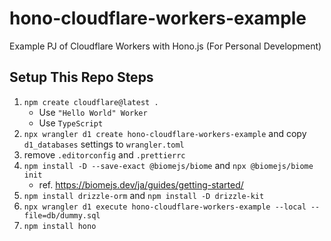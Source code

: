 # hono-cloudflare-workers-example
Example PJ of Cloudflare Workers with Hono.js (For Personal Development)

## Setup This Repo Steps

1. `npm create cloudflare@latest .`
    - Use `"Hello World" Worker`
    - Use `TypeScript`
2. `npx wrangler d1 create hono-cloudflare-workers-example` and copy `d1_databases` settings to `wrangler.toml`
3. remove `.editorconfig` and `.prettierrc`
4. `npm install -D --save-exact @biomejs/biome` and `npx @biomejs/biome init`
    - ref. https://biomejs.dev/ja/guides/getting-started/
5. `npm install drizzle-orm` and `npm install -D drizzle-kit`
6. `npx wrangler d1 execute hono-cloudflare-workers-example --local --file=db/dummy.sql`
7. `npm install hono`
